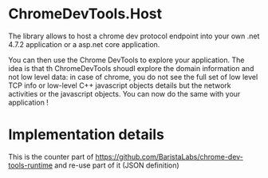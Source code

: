 # ChromeDevTools.Host


The library allows to host a chrome dev protocol endpoint into your own .net 4.7.2 application  or a asp.net core application.

You can then use the Chrome DevTools to explore your application. 
The idea is that th ChromeDevTools shoudl explore the domain information and not low level data:
in case of chrome, you do not see the full set of low level TCP info or low-level C++ javascript objects details but 
the network activities or the javascript objects.
You can now do the same with your application !

# Implementation details
This is the counter part of https://github.com/BaristaLabs/chrome-dev-tools-runtime and re-use part of it (JSON definition)


